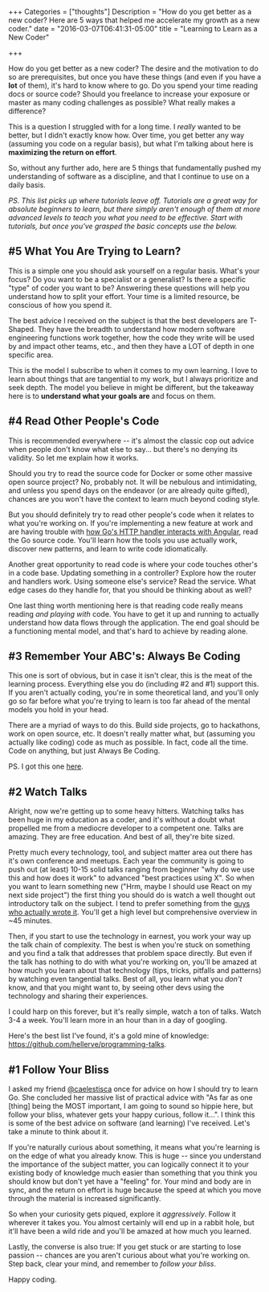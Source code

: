 +++
Categories = ["thoughts"]
Description = "How do you get better as a new coder? Here are 5 ways that helped me accelerate my growth as a new coder."
date = "2016-03-07T06:41:31-05:00"
title = "Learning to Learn as a New Coder"

+++

How do you get better as a new coder? The desire and the motivation to do so are prerequisites, but once you have these things (and even if you have a **lot** of them), it's hard to know where to go. Do you spend your time reading docs or source code? Should you freelance to increase your exposure or master as many coding challenges as possible? What really makes a difference?

This is a question I struggled with for a long time. I *really* wanted to be better, but I didn't exactly know how. Over time, you get better any way (assuming you code on a regular basis), but what I'm talking about here is **maximizing the return on effort**.

So, without any further ado, here are 5 things that fundamentally pushed my understanding of software as a discipline, and that I continue to use on a daily basis.

_PS. This list picks up where tutorials leave off. Tutorials are a great way for absolute beginners to learn, but there simply aren't enough of them at more advanced levels to teach you what you need to be effective. Start with tutorials, but once you've grasped the basic concepts use the below._

## #5 What You Are Trying to Learn?
This is a simple one you should ask yourself on a regular basis. What's your focus? Do you want to be a specialist or a generalist? Is there a specific "type" of coder you want to be? Answering these questions will help you understand how to split your effort. Your time is a limited resource, be conscious of how you spend it.

The best advice I received on the subject is that the best developers are T-Shaped. They have the breadth to understand how modern software engineering functions work together, how the code they write will be used by and impact other teams, etc., and then they have a LOT of depth in one specific area.

This is the model I subscribe to when it comes to my own learning. I love to learn about things that are tangential to my work, but I always prioritize and seek depth. The model you believe in might be different, but the takeaway here is to **understand what your goals are** and focus on them.

## #4 Read Other People's Code
This is recommended everywhere -- it's almost the classic cop out advice when people don't know what else to say... but there's no denying its validity. So let me explain how it works.

Should you try to read the source code for Docker or some other massive open source project? No, probably not. It will be nebulous and intimidating, and unless you spend days on the endeavor (or are already quite gifted), chances are you won't have the context to learn much beyond coding style.

But you should definitely try to read other people's code when it relates to what you're working on. If you're implementing a new feature at work and are having trouble with <a href="http://nathanleclaire.com/blog/2013/11/30/fear-and-loathing-with-golang-and-angular-js" target="_blank">how Go's HTTP handler interacts with Angular</a>, read the Go source code. You'll learn how the tools you use actually work, discover new patterns, and learn to write code idiomatically.

Another great opportunity to read code is where your code touches other's in a code base. Updating something in a controller? Explore how the router and handlers work. Using someone else's service? Read the service. What edge cases do they handle for, that you should be thinking about as well?

One last thing worth mentioning here is that reading code really means reading _and playing with_ code. You have to get it up and running to actually understand how data flows through the application. The end goal should be a functioning mental model, and that's hard to achieve by reading alone.

## #3 Remember Your ABC's: Always Be Coding
This one is sort of obvious, but in case it isn't clear, this is the meat of the learning process. Everything else you do (including #2 and #1) support this. If you aren't actually coding, you're in some theoretical land, and you'll only go so far before what you're trying to learn is too far ahead of the mental models you hold in your head.

There are a myriad of ways to do this. Build side projects, go to hackathons, work on open source, etc. It doesn't really matter what, but (assuming you actually like coding) code as much as possible. In fact, code all the time. Code on anything, but just Always Be Coding.

PS. I got this one <a href="https://medium.com/@davidbyttow/abc-always-be-coding-d5f8051afce2" target="_blank">here</a>.

## #2 Watch Talks
Alright, now we're getting up to some heavy hitters. Watching talks has been huge in my education as a coder, and it's without a doubt what propelled me from a mediocre developer to a competent one. Talks are amazing. They are free education. And best of all, they're bite sized.

Pretty much every technology, tool, and subject matter area out there has it's own conference and meetups. Each year the community is going to push out (at least) 10-15 solid talks ranging from beginner "why do we use this and how does it work" to advanced "best practices using X". So when you want to learn something new ("Hrm, maybe I should use React on my next side project") the first thing you should do is watch a well thought out introductory talk on the subject. I tend to prefer something from the <a href="https://youtu.be/XxVg_s8xAms" target="_blank">guys who actually wrote it</a>. You'll get a high level but comprehensive overview in ~45 minutes.

Then, if you start to use the technology in earnest, you work your way up the talk chain of complexity. The best is when you're stuck on something and you find a talk that addresses that problem space directly. But even if the talk has nothing to do with what you're working on, you'll be amazed at how much you learn about that technology (tips, tricks, pitfalls and patterns) by watching even tangential talks. Best of all, you learn what you _don't_ know, and that you might want to, by seeing other devs using the technology and sharing their experiences.

I could harp on this forever, but it's really simple, watch a ton of talks. Watch 3-4 a week. You'll learn more in an hour than in a day of googling.

Here's the best list I've found, it's a gold mine of knowledge: https://github.com/hellerve/programming-talks.

## #1 Follow Your Bliss
I asked my friend <a href="https://twitter.com/caelestisca" target="_blank">@caelestisca</a> once for advice on how I should try to learn Go. She concluded her massive list of practical advice with "As far as one [thing] being the MOST important, I am going to sound so hippie here, but follow your bliss, whatever gets your happy curious, follow it...". I think this is some of the best advice on software (and learning) I've received. Let's take a minute to think about it.

If you're naturally curious about something, it means what you're learning is on the edge of what you already know. This is huge -- since you understand the importance of the subject matter, you can logically connect it to your existing body of knowledge much easier than something that you think you should know but don't yet have a "feeling" for. Your mind and body are in sync, and the return on effort is huge because the speed at which you move through the material is increased significantly.

So when your curiosity gets piqued, explore it _aggressively_. Follow it wherever it takes you. You almost certainly will end up in a rabbit hole, but it'll have been a wild ride and you'll be amazed at how much you learned.

Lastly, the converse is also true: If you get stuck or are starting to lose passion -- chances are you aren't curious about what you're working on. Step back, clear your mind, and remember to _follow your bliss_.

Happy coding.

